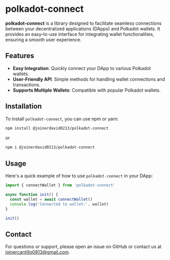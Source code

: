 # polkadot-connect

**polkadot-connect** is a library designed to facilitate seamless connections between your decentralized applications (DApps) and Polkadot wallets. It provides an easy-to-use interface for integrating wallet functionalities, ensuring a smooth user experience.

## Features

- **Easy Integration**: Quickly connect your DApp to various Polkadot wallets.
- **User-Friendly API**: Simple methods for handling wallet connections and transactions.
- **Supports Multiple Wallets**: Compatible with popular Polkadot wallets.

## Installation

To install `polkadot-connect`, you can use npm or yarn:

```bash
npm install @joinerdavid0213/polkadot-connect
```

or

```bash
npm i @joinerdavid0213/polkadot-connect
```

## Usage

Here's a quick example of how to use `polkadot-connect` in your DApp:

```javascript
import { connectWallet } from 'polkadot-connect'

async function init() {
  const wallet = await connectWallet()
  console.log('Connected to wallet:', wallet)
}

init()
```

## Contact

For questions or support, please open an issue on GitHub or contact us at joinercantillo0813@gmail.com.
